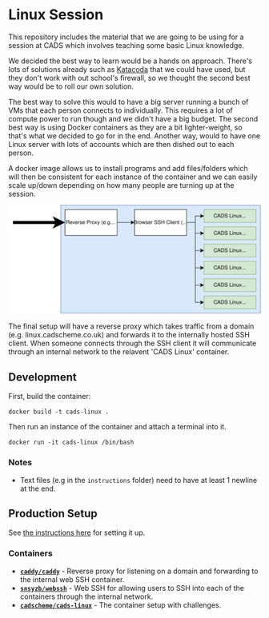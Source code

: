 # Linux Session

This repository includes the material that we are going to be using for a session at CADS which involves teaching some basic Linux knowledge.

We decided the best way to learn would be a hands on approach. There's lots of solutions already such as [Katacoda](https://www.katacoda.com/) that we could have used, but they don't work with out school's firewall, so we thought the second best way would be to roll our own solution.

The best way to solve this would to have a big server running a bunch of VMs that each person connects to individually. This requires a lot of compute power to run though and we didn't have a big budget. The second best way is using Docker containers as they are a bit lighter-weight, so that's what we decided to go for in the end. Another way, would to have one Linux server with lots of accounts which are then dished out to each person.

A docker image allows us to install programs and add files/folders which will then be consistent for each instance of the container and we can easily scale up/down depending on how many people are turning up at the session.

![](setup.svg)

The final setup will have a reverse proxy which takes traffic from a domain (e.g. linux.cadscheme.co.uk) and forwards it to the internally hosted SSH client. When someone connects through the SSH client it will communicate through an internal network to the relavent 'CADS Linux' container.

## Development

First, build the container:

```
docker build -t cads-linux .
```

Then run an instance of the container and attach a terminal into it.

```
docker run -it cads-linux /bin/bash
```

### Notes

- Text files (e.g in the `instructions` folder) need to have at least 1 newline at the end.

## Production Setup

See [the instructions here](production.md) for setting it up.

### Containers

- **[`caddy/caddy`](https://hub.docker.com/r/caddy/caddy)** - Reverse proxy for listening on a domain and forwarding to the internal web SSH container.
- **[`snsyzb/webssh`](https://hub.docker.com/r/snsyzb/webssh)** - Web SSH for allowing users to SSH into each of the containers through the internal network.
- **[`cadscheme/cads-linux`](https://hub.docker.com/r/cadscheme/cads-linux)** - The container setup with challenges.